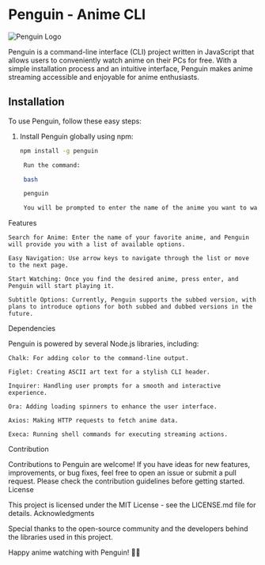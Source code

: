 # Penguin - Anime CLI

![Penguin Logo](link_to_your_logo.png)

Penguin is a command-line interface (CLI) project written in JavaScript that allows users to conveniently watch anime on their PCs for free. With a simple installation process and an intuitive interface, Penguin makes anime streaming accessible and enjoyable for anime enthusiasts.

## Installation

To use Penguin, follow these easy steps:

1. Install Penguin globally using npm:

    ```bash
    npm install -g penguin

     Run the command:

     bash

     penguin

     You will be prompted to enter the name of the anime you want to watch.
    ```

Features

    Search for Anime: Enter the name of your favorite anime, and Penguin will provide you with a list of available options.

    Easy Navigation: Use arrow keys to navigate through the list or move to the next page.

    Start Watching: Once you find the desired anime, press enter, and Penguin will start playing it.

    Subtitle Options: Currently, Penguin supports the subbed version, with plans to introduce options for both subbed and dubbed versions in the future.

Dependencies

Penguin is powered by several Node.js libraries, including:

    Chalk: For adding color to the command-line output.

    Figlet: Creating ASCII art text for a stylish CLI header.

    Inquirer: Handling user prompts for a smooth and interactive experience.

    Ora: Adding loading spinners to enhance the user interface.

    Axios: Making HTTP requests to fetch anime data.

    Execa: Running shell commands for executing streaming actions.

Contribution

Contributions to Penguin are welcome! If you have ideas for new features, improvements, or bug fixes, feel free to open an issue or submit a pull request. Please check the contribution guidelines before getting started.
License

This project is licensed under the MIT License - see the LICENSE.md file for details.
Acknowledgments

Special thanks to the open-source community and the developers behind the libraries used in this project.

Happy anime watching with Penguin! 🐧✨
